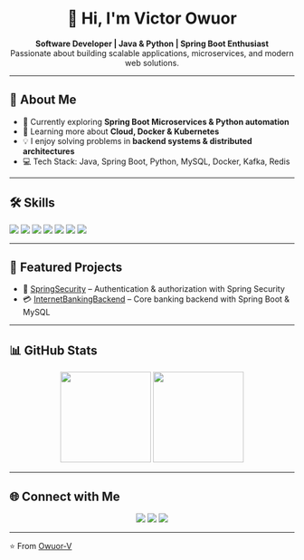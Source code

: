 <h1 align="center">👋 Hi, I'm Victor Owuor</h1>

<p align="center">
  <b>Software Developer | Java & Python | Spring Boot Enthusiast</b><br>
  Passionate about building scalable applications, microservices, and modern web solutions.
</p>

---

## 🚀 About Me
- 🔭 Currently exploring **Spring Boot Microservices & Python automation**  
- 🌱 Learning more about **Cloud, Docker & Kubernetes**  
- 💡 I enjoy solving problems in **backend systems & distributed architectures**  
- 💻 Tech Stack: Java, Spring Boot, Python, MySQL, Docker, Kafka, Redis  

---

## 🛠️ Skills
<p>
  <img src="https://img.shields.io/badge/Java-ED8B00?style=for-the-badge&logo=java&logoColor=white"/>
  <img src="https://img.shields.io/badge/Spring_Boot-6DB33F?style=for-the-badge&logo=springboot&logoColor=white"/>
  <img src="https://img.shields.io/badge/Python-3776AB?style=for-the-badge&logo=python&logoColor=white"/>
  <img src="https://img.shields.io/badge/MySQL-005C84?style=for-the-badge&logo=mysql&logoColor=white"/>
  <img src="https://img.shields.io/badge/Docker-2496ED?style=for-the-badge&logo=docker&logoColor=white"/>
  <img src="https://img.shields.io/badge/Kafka-231F20?style=for-the-badge&logo=apachekafka&logoColor=white"/>
  <img src="https://img.shields.io/badge/Redis-DC382D?style=for-the-badge&logo=redis&logoColor=white"/>
</p>

---

## 📂 Featured Projects
- 🔐 [SpringSecurity](https://github.com/Owuor-V/SpringSecurity) – Authentication & authorization with Spring Security  
- 💳 [InternetBankingBackend](https://github.com/Owuor-V/InternetBankingBackend) – Core banking backend with Spring Boot & MySQL  

---

## 📊 GitHub Stats
<p align="center">
  <img src="https://github-readme-stats.vercel.app/api?username=Owuor-V&show_icons=true&theme=tokyonight" height="160"/>
  <img src="https://github-readme-stats.vercel.app/api/top-langs/?username=Owuor-V&layout=compact&theme=tokyonight" height="160"/>
</p>

---

## 🌐 Connect with Me
<p align="center">
  <a href="https://www.linkedin.com/in/victor-owuor"><img src="https://img.shields.io/badge/LinkedIn-0A66C2?style=for-the-badge&logo=linkedin&logoColor=white"/></a>
  <a href="mailto:yourname@email.com"><img src="https://img.shields.io/badge/Email-D14836?style=for-the-badge&logo=gmail&logoColor=white"/></a>
  <a href="https://twitter.com/yourhandle"><img src="https://img.shields.io/badge/Twitter-1DA1F2?style=for-the-badge&logo=twitter&logoColor=white"/></a>
</p>

---

⭐️ From [Owuor-V](https://github.com/Owuor-V)
